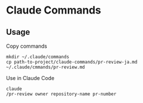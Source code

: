 # Claude Commands

## Usage

Copy commands
```
mkdir ~/.claude/commands
cp path-to-project/claude-commands/pr-review-ja.md ~/.claude/cmmands/pr-review.md
```

Use in Claude Code
```
claude
/pr-review owner repository-name pr-number
```

